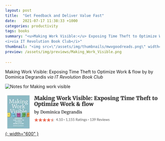 ```yaml
---
layout: post
title:  "Get Feedback and Deliver Value Fast"
date:   2021-07-17 11:38:33 +1000
categories: productivity
tags: books
summary: "<u>Making Work Visible:</u> Exposing Time Theft to Optimize Work & flow by by Dominica Degrandis
<i>via IT Revolution Book Club</i>"
thumbnail: "<img src=\"/assets/img/thumbnails/mwvgoodreads.png\" width=\"600\">"
preview: /assets/img/previews/Making_Work_Visible.png

---
```


Making Work Visible: Exposing Time Theft to Optimize Work & flow by by Dominica Degrandis
_via IT Revolution Book Club_

![Notes for Making work visible][notes]

[![Book][goodreads]{: width="600" }][source]

[notes]: /assets/img/notes/Making_Work_Visible.png
[source]: https://www.goodreads.com/en/book/show/36458712
[goodreads]: /assets/img/thumbnails/mwvgoodreads.png
